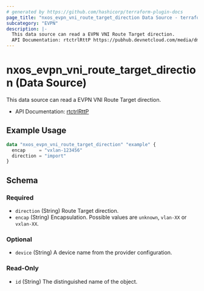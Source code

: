 ```yaml
---
# generated by https://github.com/hashicorp/terraform-plugin-docs
page_title: "nxos_evpn_vni_route_target_direction Data Source - terraform-provider-nxos"
subcategory: "EVPN"
description: |-
  This data source can read a EVPN VNI Route Target direction.
  API Documentation: rtctrlRttP https://pubhub.devnetcloud.com/media/dme-docs-10-2-2/docs/Routing%20and%20Forwarding/rtctrl:RttP/
---
```


# nxos_evpn_vni_route_target_direction (Data Source)

This data source can read a EVPN VNI Route Target direction.

- API Documentation: [rtctrlRttP](https://pubhub.devnetcloud.com/media/dme-docs-10-2-2/docs/Routing%20and%20Forwarding/rtctrl:RttP/)

## Example Usage

```terraform
data "nxos_evpn_vni_route_target_direction" "example" {
  encap     = "vxlan-123456"
  direction = "import"
}
```

<!-- schema generated by tfplugindocs -->
## Schema

### Required

- `direction` (String) Route Target direction.
- `encap` (String) Encapsulation. Possible values are `unknown`, `vlan-XX` or `vxlan-XX`.

### Optional

- `device` (String) A device name from the provider configuration.

### Read-Only

- `id` (String) The distinguished name of the object.


